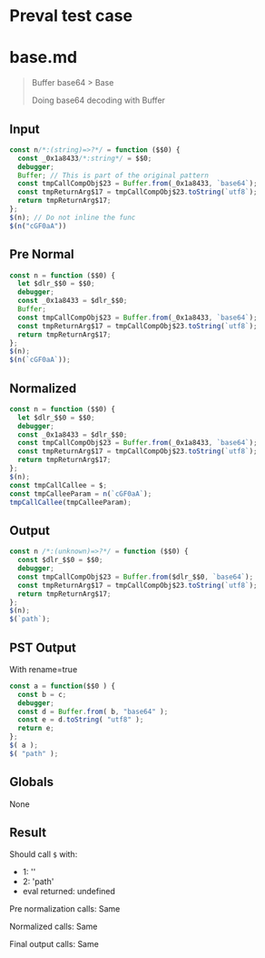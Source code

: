 # Preval test case

# base.md

> Buffer base64 > Base
>
> Doing base64 decoding with Buffer

## Input

`````js filename=intro
const n/*:(string)=>?*/ = function ($$0) {
  const _0x1a8433/*:string*/ = $$0;
  debugger;
  Buffer; // This is part of the original pattern
  const tmpCallCompObj$23 = Buffer.from(_0x1a8433, `base64`);
  const tmpReturnArg$17 = tmpCallCompObj$23.toString(`utf8`);
  return tmpReturnArg$17;
};
$(n); // Do not inline the func
$(n("cGF0aA"))
`````

## Pre Normal


`````js filename=intro
const n = function ($$0) {
  let $dlr_$$0 = $$0;
  debugger;
  const _0x1a8433 = $dlr_$$0;
  Buffer;
  const tmpCallCompObj$23 = Buffer.from(_0x1a8433, `base64`);
  const tmpReturnArg$17 = tmpCallCompObj$23.toString(`utf8`);
  return tmpReturnArg$17;
};
$(n);
$(n(`cGF0aA`));
`````

## Normalized


`````js filename=intro
const n = function ($$0) {
  let $dlr_$$0 = $$0;
  debugger;
  const _0x1a8433 = $dlr_$$0;
  const tmpCallCompObj$23 = Buffer.from(_0x1a8433, `base64`);
  const tmpReturnArg$17 = tmpCallCompObj$23.toString(`utf8`);
  return tmpReturnArg$17;
};
$(n);
const tmpCallCallee = $;
const tmpCalleeParam = n(`cGF0aA`);
tmpCallCallee(tmpCalleeParam);
`````

## Output


`````js filename=intro
const n /*:(unknown)=>?*/ = function ($$0) {
  const $dlr_$$0 = $$0;
  debugger;
  const tmpCallCompObj$23 = Buffer.from($dlr_$$0, `base64`);
  const tmpReturnArg$17 = tmpCallCompObj$23.toString(`utf8`);
  return tmpReturnArg$17;
};
$(n);
$(`path`);
`````

## PST Output

With rename=true

`````js filename=intro
const a = function($$0 ) {
  const b = c;
  debugger;
  const d = Buffer.from( b, "base64" );
  const e = d.toString( "utf8" );
  return e;
};
$( a );
$( "path" );
`````

## Globals

None

## Result

Should call `$` with:
 - 1: '<function>'
 - 2: 'path'
 - eval returned: undefined

Pre normalization calls: Same

Normalized calls: Same

Final output calls: Same
